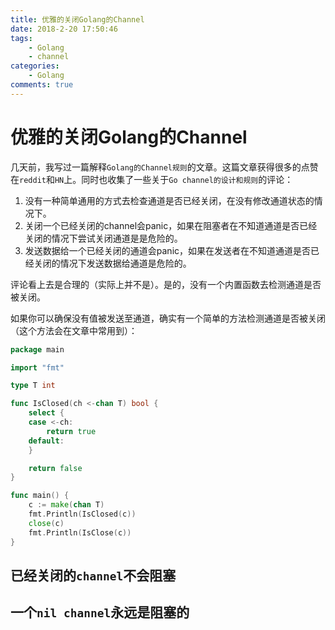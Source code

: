 ```yaml
---
title: 优雅的关闭Golang的Channel
date: 2018-2-20 17:50:46
tags:
    - Golang
    - channel
categories:
    - Golang
comments: true
---
```


# 优雅的关闭Golang的Channel

几天前，我写过一篇解释`Golang的Channel规则`的文章。这篇文章获得很多的点赞在`reddit`和`HN`上。同时也收集了一些关于`Go channel的设计和规则`的评论：
1. 没有一种简单通用的方式去检查通道是否已经关闭，在没有修改通道状态的情况下。
2. 关闭一个已经关闭的channel会panic，如果在阻塞者在不知道通道是否已经关闭的情况下尝试关闭通道是是危险的。
3. 发送数据给一个已经关闭的通道会panic，如果在发送者在不知道通道是否已经关闭的情况下发送数据给通道是危险的。

评论看上去是合理的（实际上并不是）。是的，没有一个内置函数去检测通道是否被关闭。

如果你可以确保没有值被发送至通道，确实有一个简单的方法检测通道是否被关闭（这个方法会在文章中常用到）：
```go
package main

import "fmt"

type T int

func IsClosed(ch <-chan T) bool {
	select {
	case <-ch:
		return true
	default:
	}

	return false
}

func main() {
	c := make(chan T)
	fmt.Println(IsClosed(c))
	close(c)
	fmt.Println(IsClose(c))
}

```


## 已经关闭的`channel`不会阻塞
## 一个`nil channel`永远是阻塞的
